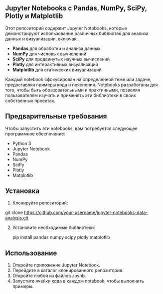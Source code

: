 ## Jupyter Notebooks с Pandas, NumPy, SciPy, Plotly и Matplotlib

Этот репозиторий содержит Jupyter Notebooks, которые демонстрируют использование различных библиотек для анализа данных и визуализации, включая:

* **Pandas** для обработки и анализа данных
* **NumPy** для числовых вычислений
* **SciPy** для продвинутых научных вычислений
* **Plotly** для интерактивных визуализаций
* **Matplotlib** для статических визуализаций

Каждый notebook сфокусирован на определенной теме или задаче, предоставляя примеры кода и пояснения. Notebooks разработаны для того, чтобы быть образовательными и практичными, позволяя пользователям изучать и применять эти библиотеки в своих собственных проектах.

## Предварительные требования

Чтобы запустить эти notebooks, вам потребуется следующее программное обеспечение:

* Python 3
* Jupyter Notebook
* Pandas
* NumPy
* SciPy
* Plotly
* Matplotlib

## Установка

1. Клонируйте репозиторий:
   
  git clone https://github.com/your-username/jupyter-notebooks-data-analysis.git

2. Установите необходимые библиотеки:
   
   pip install pandas numpy scipy plotly matplotlib

## Использование
1. Откройте приложение Jupyter Notebook.
2. Перейдите в каталог клонированного репозитория.
3. Откройте любой из файлов .ipynb.
4. Запустите ячейки кода в каждом notebook, чтобы выполнить примеры.
